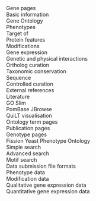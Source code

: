 <div class="left-menu-part left-menu-item">Gene pages</div>
<div class="left-menu-part left-sub-menu-item"><a routerLink="/documentation/gene-page-basic-information">Basic information</a></div>
<div class="left-menu-part left-sub-menu-item"><a routerLink="/documentation/gene-page-gene-ontology">Gene Ontology</a></div>
<div class="left-menu-part left-sub-menu-item"><a routerLink="/documentation/gene-page-phenotypes">Phenotypes</a></div>
<div class="left-menu-part left-sub-menu-item"><a routerLink="/documentation/gene-page-target">Target of</a></div>
<div class="left-menu-part left-sub-menu-item"><a routerLink="/documentation/gene-page-protein-features">Protein features</a></div>
<div class="left-menu-part left-sub-menu-item"><a routerLink="/documentation/gene-page-modifications">Modifications</a></div>
<div class="left-menu-part left-sub-menu-item"><a routerLink="/documentation/gene-page-gene-expression">Gene expression</a></div>
<div class="left-menu-part left-sub-menu-item"><a routerLink="/documentation/genetic-and-physical-interactions">Genetic and physical interactions</a></div>
<div class="left-menu-part left-sub-menu-item"><a routerLink="/documentation/orthologs">Ortholog curation</a></div>
<div class="left-menu-part left-sub-menu-item"><a routerLink="/documentation/taxonomic-conservation">Taxonomic conservation</a></div>
<div class="left-menu-part left-sub-menu-item"><a routerLink="/documentation/gene-page-sequence">Sequence</a></div>
<div class="left-menu-part left-sub-menu-item"><a routerLink="/documentation/controlled-curation">Controlled curation</a></div>
<div class="left-menu-part left-sub-menu-item"><a routerLink="/documentation/gene-page-external-references">External references</a></div>
<div class="left-menu-part left-sub-menu-item"><a routerLink="/documentation/gene-page-literature">Literature</a></div>
<div class="left-menu-part left-menu-item"><a routerLink="/documentation/pombase-go-slim-documentation">GO Slim</a></div>
<div class="left-menu-part left-menu-item"><a routerLink="/documentation/JBrowse_quick_start">PomBase JBrowse</a></div>
<div class="left-menu-part left-menu-item"><a routerLink="/documentation/quick-little-tool">QuiLT visualisation</a></div>
<div class="left-menu-part left-menu-item"><a routerLink="/documentation/ontology-term-page">Ontology term pages</a></div>
<div class="left-menu-part left-menu-item"><a routerLink="/documentation/publication-page">Publication pages</a></div>
<div class="left-menu-part left-menu-item"><a routerLink="/documentation/genotype-page">Genotype pages</a></div>
<div class="left-menu-part left-menu-item"><a routerLink="/browse-curation/fission-yeast-phenotype-ontology">Fission Yeast Phenotype Ontology</a></div>
<div class="left-menu-part left-menu-item"><a routerLink="/documentation/simple-search-documentation">Simple search</a></div>
<div class="left-menu-part left-menu-item"><a routerLink="/documentation/advanced-search">Advanced search</a></div>
<div class="left-menu-part left-menu-item"><a routerLink="/documentation/motif-search">Motif search</a></div>
<div class="left-menu-part left-menu-item">Data submission file formats</div>
<div class="left-menu-part left-sub-menu-item"><a routerLink="/documentation/phenotype-data-bulk-upload-format">Phenotype data</a></div>
<div class="left-menu-part left-sub-menu-item"><a routerLink="/documentation/modification-data-bulk-upload-format">Modification data</a></div>
<div class="left-menu-part left-sub-menu-item"><a routerLink="/documentation/qualitative-gene-expression-data-bulk-upload-format">Qualitative gene expression data</a></div>
<div class="left-menu-part left-sub-menu-item"><a routerLink="/documentation/quantitative-gene-expression-data-bulk-upload-format">Quantitative gene expression data</a></div>

